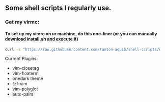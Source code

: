 ## Some shell scripts I regularly use.

### Get my virmc:

#### To set up my vimrc on ur machine, do this one-liner (or you can manually download install.sh and execute it)
```sh
curl -s "https://raw.githubusercontent.com/tamton-aquib/shell-scripts/main/install_vim.sh" > install.sh && bash install.sh && rm install.sh
```
Current Plugins: 
* vim-closetag
* vim-floaterm
* onedark theme
* fzf-vim
* vim-polyglot
* auto-pairs
